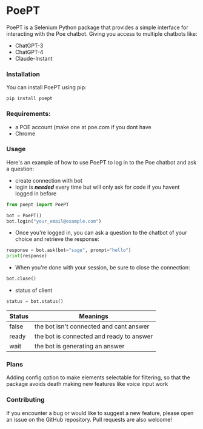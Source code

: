 # PoePT
PoePT is a Selenium Python package that provides a simple interface for interacting with the Poe chatbot.
Giving you access to multiple chatbots like:
- ChatGPT-3
- ChatGPT-4
- Claude-Instant 

### Installation
You can install PoePT using pip:
```
pip install poept
```

### Requirements:
- a POE account (make one at poe.com if you dont have 
- Chrome

### Usage
Here's an example of how to use PoePT to log in to the Poe chatbot and ask a question:

- create connection with bot
- login is ***needed*** every time but will only ask for code if you havent logged in before
```python
from poept import PoePT

bot = PoePT()
bot.login("your_email@example.com") 
```
- Once you're logged in, you can ask a question to the chatbot of your choice and retrieve the response:

```python
response = bot.ask(bot="sage", prompt="hello")
print(response)
```
- When you're done with your session, be sure to close the connection:

```python
bot.close()
```
- status of client

```python
status = bot.status()
```
| Status | Meanings                                 |
|--------|------------------------------------------|
| false  | the bot isn't connected and cant answer  |
| ready  | the bot is connected and ready to answer |
| wait   | the bot is generating an answer          |

### Plans
Adding config option to make elements selectable for filtering, so that the package avoids death making new features like voice input work

### Contributing 
If you encounter a bug or would like to suggest a new feature, please open an issue on the GitHub repository. Pull requests are also welcome!
